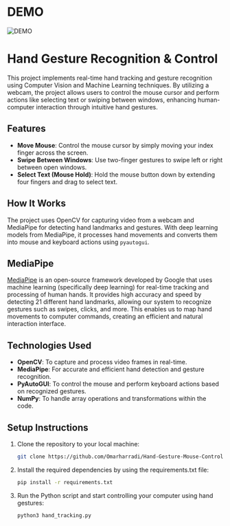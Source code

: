# DEMO

![DEMO](demo.gif) 

# Hand Gesture Recognition & Control

This project implements real-time hand tracking and gesture recognition using Computer Vision and Machine Learning techniques. By utilizing a webcam, the project allows users to control the mouse cursor and perform actions like selecting text or swiping between windows, enhancing human-computer interaction through intuitive hand gestures.

## Features

- **Move Mouse**: Control the mouse cursor by simply moving your index finger across the screen.
- **Swipe Between Windows**: Use two-finger gestures to swipe left or right between open windows.
- **Select Text (Mouse Hold)**: Hold the mouse button down by extending four fingers and drag to select text.

## How It Works

The project uses OpenCV for capturing video from a webcam and MediaPipe for detecting hand landmarks and gestures. With deep learning models from MediaPipe, it processes hand movements and converts them into mouse and keyboard actions using `pyautogui`.

## MediaPipe

[MediaPipe](https://mediapipe.dev/) is an open-source framework developed by Google that uses machine learning (specifically deep learning) for real-time tracking and processing of human hands. It provides high accuracy and speed by detecting 21 different hand landmarks, allowing our system to recognize gestures such as swipes, clicks, and more. This enables us to map hand movements to computer commands, creating an efficient and natural interaction interface.

## Technologies Used

- **OpenCV**: To capture and process video frames in real-time.
- **MediaPipe**: For accurate and efficient hand detection and gesture recognition.
- **PyAutoGUI**: To control the mouse and perform keyboard actions based on recognized gestures.
- **NumPy**: To handle array operations and transformations within the code.

## Setup Instructions

1. Clone the repository to your local machine:
   ```bash
   git clone https://github.com/Omarharradi/Hand-Gesture-Mouse-Control.git

2. Install the required dependencies by using the requirements.txt file:
   ```bash
   pip install -r requirements.txt

3. Run the Python script and start controlling your computer using hand gestures:
   ```bash
   python3 hand_tracking.py
